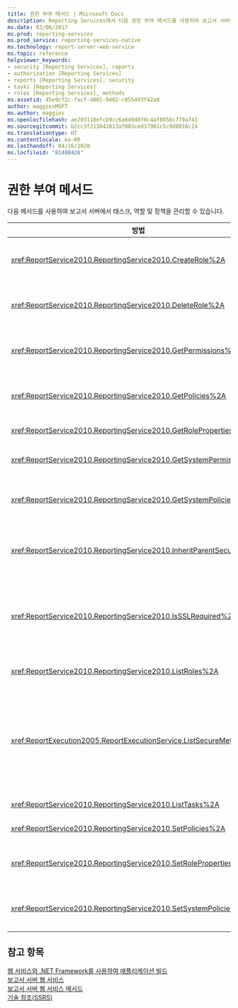 ```yaml
---
title: 권한 부여 메서드 | Microsoft Docs
description: Reporting Services에서 다음 권한 부여 메서드를 사용하여 보고서 서버의 작업, 역할 및 정책을 관리할 수 있습니다.
ms.date: 03/06/2017
ms.prod: reporting-services
ms.prod_service: reporting-services-native
ms.technology: report-server-web-service
ms.topic: reference
helpviewer_keywords:
- security [Reporting Services], reports
- authorization [Reporting Services]
- reports [Reporting Services], security
- tasks [Reporting Services]
- roles [Reporting Services], methods
ms.assetid: 45e9cf2c-facf-4801-9482-c855403f42a8
author: maggiesMSFT
ms.author: maggies
ms.openlocfilehash: ae203110efcb9cc6a649d8f0c4af8856c779a741
ms.sourcegitcommit: b2cc3f213042813af803ced37901c5c9d8016c24
ms.translationtype: HT
ms.contentlocale: ko-KR
ms.lasthandoff: 04/16/2020
ms.locfileid: "81488426"
---
```

# <a name="authorization-methods"></a>권한 부여 메서드
  다음 메서드를 사용하여 보고서 서버에서 태스크, 역할 및 정책을 관리할 수 있습니다.  
  
|방법|작업|  
|------------|------------|  
|<xref:ReportService2010.ReportingService2010.CreateRole%2A>|보고서 서버 데이터베이스에 새 역할을 추가합니다. 이 메서드는 기본 모드에만 적용됩니다.|  
|<xref:ReportService2010.ReportingService2010.DeleteRole%2A>|보고서 서버 데이터베이스에서 역할을 삭제합니다. 이 메서드는 기본 모드에만 적용됩니다.|  
|<xref:ReportService2010.ReportingService2010.GetPermissions%2A>|보고서 서버 데이터베이스 또는 SharePoint 라이브러리의 특정 항목과 연결된 사용자 권한을 반환합니다.|  
|<xref:ReportService2010.ReportingService2010.GetPolicies%2A>|보고서 서버 데이터베이스 또는 또는 SharePoint 라이브러리의 특정 항목과 연결된 정책을 반환합니다.|  
|<xref:ReportService2010.ReportingService2010.GetRoleProperties%2A>|역할 메타데이터 속성 및 관련 태스크 모음을 반환합니다.|  
|<xref:ReportService2010.ReportingService2010.GetSystemPermissions%2A>|사용자의 시스템 사용 권한을 반환합니다. 이 메서드는 기본 모드에만 적용됩니다.|  
|<xref:ReportService2010.ReportingService2010.GetSystemPolicies%2A>|연결된 그룹 및 역할을 포함한 시스템 정책을 반환합니다. 이 메서드는 기본 모드에만 적용됩니다.|  
|<xref:ReportService2010.ReportingService2010.InheritParentSecurity%2A>|보고서 서버 데이터베이스의 특정 항목과 연결된 정책을 삭제하고 항목에 대한 보안 정책을 부모의 보안 정책으로 설정합니다.|  
|<xref:ReportService2010.ReportingService2010.IsSSLRequired%2A>|<xref:ReportService2010> 엔드포인트를 사용하는 데 이전에 SSL(Secure Sockets Layer)로 알려진 TLS(전송 계층 보안) 프로토콜이 필요한지 여부를 나타내는 부울 값을 반환합니다.|  
|<xref:ReportService2010.ReportingService2010.ListRoles%2A>|보고서 서버에서 관리되는 역할의 이름과 설명을 반환합니다.|  
|<xref:ReportExecution2005.ReportExecutionService.ListSecureMethods%2A>|<xref:ReportExecution2005> 엔드포인트에서 호출될 때 보안 연결이 필요한 SOAP(Simple Object Access Protocol) 메서드 목록을 반환합니다. 반환되는 메서드를 결정하는 데는 보고서 서버의 **SecureConnectionLevel** 설정이 사용됩니다.|  
|<xref:ReportService2010.ReportingService2010.ListTasks%2A>|보고서 서버에서 관리되는 태스크를 반환합니다.|  
|<xref:ReportService2010.ReportingService2010.SetPolicies%2A>|지정된 항목과 연결된 정책을 설정합니다.|  
|<xref:ReportService2010.ReportingService2010.SetRoleProperties%2A>|역할 메타데이터 속성을 설정하고 태스크 집합과 역할을 연결합니다. 이 메서드는 기본 모드에만 적용됩니다.|  
|<xref:ReportService2010.ReportingService2010.SetSystemPolicies%2A>|그룹 및 그룹과 연관된 역할을 정의하는 시스템 정책을 설정합니다. 이 메서드는 기본 모드에만 적용됩니다.|  
  
## <a name="see-also"></a>참고 항목  
 [웹 서비스와 .NET Framework를 사용하여 애플리케이션 빌드](../../../reporting-services/report-server-web-service/net-framework/building-applications-using-the-web-service-and-the-net-framework.md)   
 [보고서 서버 웹 서비스](../../../reporting-services/report-server-web-service/report-server-web-service.md)   
 [보고서 서버 웹 서비스 메서드](../../../reporting-services/report-server-web-service/methods/report-server-web-service-methods.md)   
 [기술 참조&#40;SSRS&#41;](../../../reporting-services/technical-reference-ssrs.md)  
  
  
